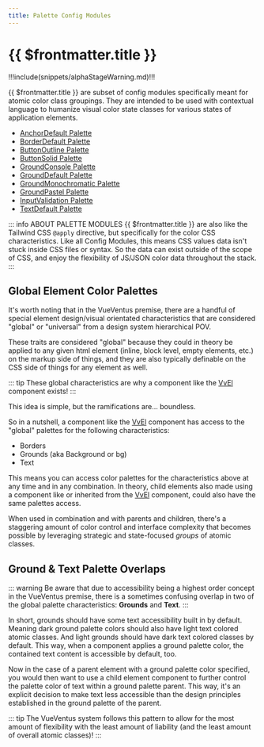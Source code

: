 ```yaml
---
title: Palette Config Modules
---
```


<script setup>
    import DocsPackageVersion from '../../../src/views/compos/DocsPackageVersion.vue'
</script>







# {{ $frontmatter.title }}

!!!include(snippets/alphaStageWarning.md)!!!

{{ $frontmatter.title }} are subset of config modules specifically meant for atomic color class groupings. They are intended to be used with contextual language to humanize visual color state classes for various states of application elements.


* [AnchorDefault Palette](/modules/palettes/anchor-default)
* [BorderDefault Palette](/modules/palettes/border-default)
* [ButtonOutline Palette](/modules/palettes/button-outline)
* [ButtonSolid Palette](/modules/palettes/button-solid)
* [GroundConsole Palette](/modules/palettes/ground-console)
* [GroundDefault Palette](/modules/palettes/ground-default)
* [GroundMonochromatic Palette](/modules/palettes/ground-monochromatic)
* [GroundPastel Palette](/modules/palettes/ground-pastel)
* [InputValidation Palette](/modules/palettes/input-validation)
* [TextDefault Palette](/modules/palettes/text-default)


::: info ABOUT PALETTE MODULES
{{ $frontmatter.title }} are also like the Tailwind CSS `@apply` directive, but specifically for the color CSS characteristics. Like all Config Modules, this means CSS values data isn't stuck inside CSS files or syntax. So the data can exist outside of the scope of CSS, and enjoy the flexibility of JS/JSON color data throughout the stack.
:::







## Global Element Color Palettes

It's worth noting that in the VueVentus premise, there are a handful of special element design/visual orientated characteristics that are considered "global" or "universal" from a design system hierarchical POV.

These traits are considered "global" because they could in theory be applied to any given html element (inline, block level, empty elements, etc.) on the markup side of things, and they are also typically definable on the CSS side of things for any element as well.

::: tip
These global characteristics are why a component like the [VvEl](/components/elements/vv-el) component exists!
:::

This idea is simple, but the ramifications are... boundless.

So in a nutshell, a component like the [VvEl](/components/elements/vv-el) component has access to the "global" palettes for the following characteristics:

* Borders
* Grounds (aka Background or bg)
* Text

This means you can access color palettes for the characteristics above at any time and in any combination. In theory, child elements also made using a component like or inherited from the [VvEl](/components/elements/vv-el) component, could also have the same palettes access.

When used in combination and with parents and children, there's a staggering amount of color control and interface complexity that becomes possible by leveraging strategic and state-focused _groups_ of atomic classes.










## Ground & Text Palette Overlaps

::: warning 
Be aware that due to accessibility being a highest order concept in the VueVentus premise, there is a sometimes confusing overlap in two of the global palette characteristics: **Grounds** and **Text**.
:::

In short, grounds should have some text accessibility built in by default. Meaning dark ground palette colors should also have light text colored atomic classes. And light grounds should have dark text colored classes by default. This way, when a component applies a ground palette color, the contained text content is accessible by default, too.

Now in the case of a parent element with a ground palette color specified, you would then want to use a child element component to further control the palette color of text within a ground palette parent. This way, it's an explicit decision to make text less accessible than the design principles established in the ground palette of the parent.

::: tip
The VueVentus system follows this pattern to allow for the most amount of flexibility with the least amount of liability (and the least amount of overall atomic classes)!
:::




<DocsPackageVersion/>
